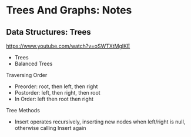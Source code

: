 # Trees And Graphs: Notes

## Data Structures: Trees
<https://www.youtube.com/watch?v=oSWTXtMglKE>
- Trees
- Balanced Trees

Traversing Order
- Preorder: root, then left, then right
- Postorder: left, then right, then root
- In Order: left then root then right

Tree Methods
- Insert operates recursively, inserting new nodes when left/right is null, otherwise calling Insert again
